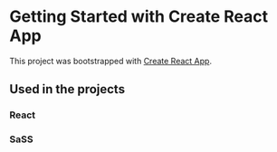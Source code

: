 # Getting Started with Create React App

This project was bootstrapped with [Create React App](https://github.com/facebook/create-react-app).

## Used in the projects

### React



### SaSS


